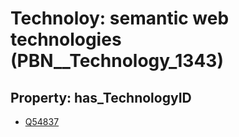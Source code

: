# Technoloy: __semantic web technologies__ (PBN__Technology_1343)

## Property: has_TechnologyID

* [Q54837](Q54837)

